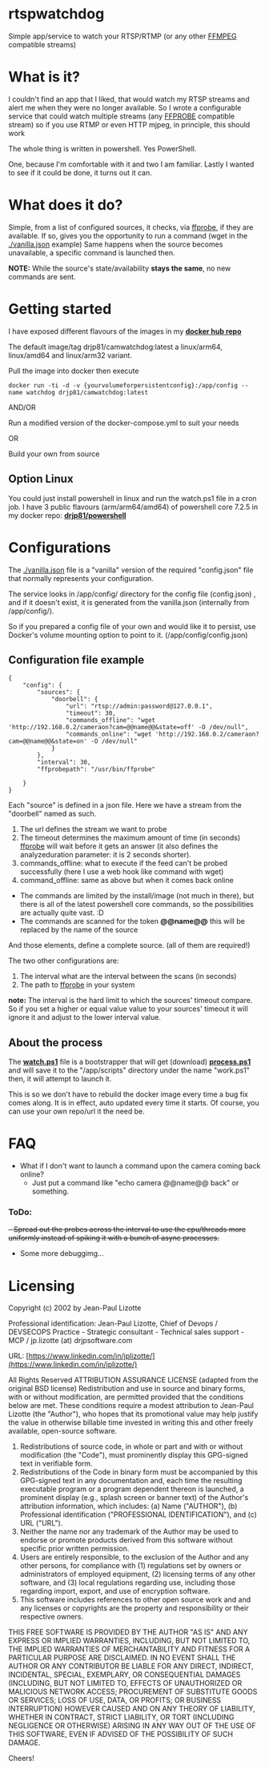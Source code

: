 # rtspwatchdog
Simple app/service to watch your RTSP/RTMP (or any other [FFMPEG](https://ffmpeg.org/) compatible streams)

# What is it?

I couldn't find an app that I liked, that would watch my RTSP streams and alert me when they were no longer available. So I wrote a configurable service that could watch multiple streams (any [FFPROBE](HTTPS://FFMPEG.ORG/FFPROBE.HTML) compatible stream) so if you use RTMP or even HTTP mjpeg, in principle, this should work

The whole thing is written in powershell. Yes PowerShell.

One, because I'm comfortable with it and two I am familiar.
Lastly I wanted to see if it could be done, it turns out it can.

# What does it do?

Simple, from a list of configured sources, it checks, via [ffprobe](https://ffmpeg.org/ffprobe.html), if they are available.
If so, gives you the opportunity to run a command (wget in the [./vanilla.json](./vanilla.json) example)
Same happens when the source becomes unavailable, a specific command is launched then.

**NOTE:** While the source's state/availability **stays the same**, no new commands are sent.
# Getting started

I have exposed different flavours of the images in my [**docker hub repo**](https://hub.docker.com/repository/docker/drjp81/camwatchdog)

The default image/tag drjp81/camwatchdog:latest a linux/arm64, linux/amd64 and linux/arm32 variant. 

Pull the image into docker then execute

```
docker run -ti -d -v {yourvolumeforpersistentconfig}:/app/config --name watchdog drjp81/camwatchdog:latest
```
AND/OR 

Run a modified version of the docker-compose.yml to suit your needs

OR

Build your own from source

## Option Linux
You could just install powershell in linux and run the watch.ps1 file in a cron job.
I have 3 public flavours (arm/arm64/amd64) of powershell core 7.2.5 in my docker repo: [**drjp81/powershell**](https://hub.docker.com/repository/docker/drjp81/powershell)

# Configurations
The [./vanilla.json](./vanilla.json) file is a "vanilla" version of the required "config.json" file that normally represents your configuration.

The service looks in /app/config/ directory for the config file (config.json) , and if it doesn't exist, it is generated from the vanilla.json (internally from /app/config/).

So if you prepared a config file of your own and would like it to persist, use Docker's volume mounting option to point to it. (/app/config/config.json)


## Configuration file example

```
{
    "config": {
        "sources": {
            "doorbell": {
                "url": "rtsp://admin:password@127.0.0.1",
                "timeout": 30,
                "commands_offline": "wget 'http://192.168.0.2/cameraon?cam=@@name@@&state=off' -O /dev/null",
                "commands_online": "wget 'http://192.168.0.2/cameraon?cam=@@name@@&state=on' -O /dev/null"
            }
        },
        "interval": 30,
        "ffprobepath": "/usr/bin/ffprobe"
        
    }
}
```
Each "source" is defined in a json file. Here we have a stream from the "doorbell" named as such.

1. The url defines the stream we want to probe
2. The timeout determines the maximum amount of time (in seconds) [ffprobe](https://ffmpeg.org/ffprobe.html) will wait before it gets an answer (it also defines the analyzeduration parameter: it is 2 seconds shorter).
3. commands_offline: what to execute if the feed can't be probed successfully (here I use a web hook like command with wget) 
4. command_offline: same as above but when it comes back online 

- The commands are limited by the install/image (not much in there), but there is all of the latest powershell core commands, so the possibilities are actually quite vast. :D
- The commands are scanned for the token **@@name@@** this will be replaced by the name of the source

And those elements, define a complete source. (all of them are required!)

The two other configurations are:

1. The interval what are the interval between the scans (in seconds)
2. The path to [ffprobe](https://ffmpeg.org/ffprobe.html) in your system

**note:** The interval is the hard limit to which the sources' timeout compare. So if you set a higher or equal value value to your sources' timeout it will ignore it and adjust to the lower interval value. 

## About the process

The [**watch.ps1**](./watch.ps1) file is a bootstrapper that will get (download) [**process.ps1**](./process.ps1) and will save it to the "/app/scripts" directory under the name "work.ps1" then, it will attempt to launch it.

This is so we don't have to rebuild the docker image every time a bug fix comes along. It is in effect, auto updated every time it starts. Of course, you can use your own repo/url it the need be.

# FAQ
- What if I don't want to launch a command upon the camera coming back online?
    - Just put a command like "echo camera @@name@@ back" or something. 
### ToDo: 
~~- Spread out the probes across the interval to use the cpu/threads more uniformly instead of spiking it with a bunch of async processes.~~
- Some more debuggimg...

# Licensing

Copyright (c) 2002 by Jean-Paul Lizotte

Professional identification: Jean-Paul Lizotte, Chief of Devops / DEVSECOPS Practice - Strategic consultant - Technical sales support - MCP / jp.lizotte (at) drjpsoftware.com

URL: [https://www.linkedin.com/in/jplizotte/](https://www.linkedin.com/in/jplizotte/)


All Rights Reserved
ATTRIBUTION ASSURANCE LICENSE (adapted from the original BSD license)
Redistribution and use in source and binary forms, with or without
modification, are permitted provided that the conditions below are met.
These conditions require a modest attribution to Jean-Paul Lizotte (the
"Author"), who hopes that its promotional value may help justify the
value in otherwise billable time invested in writing
this and other freely available, open-source software.

1. Redistributions of source code, in whole or part and with or without
modification (the "Code"), must prominently display this GPG-signed
text in verifiable form.
2. Redistributions of the Code in binary form must be accompanied by
this GPG-signed text in any documentation and, each time the resulting
executable program or a program dependent thereon is launched, a
prominent display (e.g., splash screen or banner text) of the Author's
attribution information, which includes:
(a) Name ("AUTHOR"),
(b) Professional identification ("PROFESSIONAL IDENTIFICATION"), and
(c) URL ("URL").
3. Neither the name nor any trademark of the Author may be used to
endorse or promote products derived from this software without specific
prior written permission.
4. Users are entirely responsible, to the exclusion of the Author and
any other persons, for compliance with (1) regulations set by owners or
administrators of employed equipment, (2) licensing terms of any other
software, and (3) local regulations regarding use, including those
regarding import, export, and use of encryption software.
5. This software includes references to other open source work and and any 
licenses or copyrights are the property and responsibility or their respective owners. 

THIS FREE SOFTWARE IS PROVIDED BY THE AUTHOR "AS IS" AND
ANY EXPRESS OR IMPLIED WARRANTIES, INCLUDING, BUT NOT
LIMITED TO, THE IMPLIED WARRANTIES OF MERCHANTABILITY AND
FITNESS FOR A PARTICULAR PURPOSE ARE DISCLAIMED. IN NO
EVENT SHALL THE AUTHOR OR ANY CONTRIBUTOR BE LIABLE FOR
ANY DIRECT, INDIRECT, INCIDENTAL, SPECIAL, EXEMPLARY, OR
CONSEQUENTIAL DAMAGES (INCLUDING, BUT NOT LIMITED TO,
EFFECTS OF UNAUTHORIZED OR MALICIOUS NETWORK ACCESS;
PROCUREMENT OF SUBSTITUTE GOODS OR SERVICES; LOSS OF USE,
DATA, OR PROFITS; OR BUSINESS INTERRUPTION) HOWEVER CAUSED
AND ON ANY THEORY OF LIABILITY, WHETHER IN CONTRACT, STRICT
LIABILITY, OR TORT (INCLUDING NEGLIGENCE OR OTHERWISE)
ARISING IN ANY WAY OUT OF THE USE OF THIS SOFTWARE, EVEN
IF ADVISED OF THE POSSIBILITY OF SUCH DAMAGE.

Cheers!

